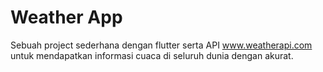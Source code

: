 # Weather App
Sebuah project sederhana dengan flutter serta API www.weatherapi.com untuk mendapatkan informasi cuaca di seluruh dunia dengan akurat.
